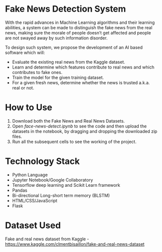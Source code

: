 # Fake News Detection System  
With the rapid advances in Machine Learning algorithms and their learning abilities, a system can be made to distinguish the fake news from the real news, making sure the morale of people doesn’t get affected and people are not swayed away by such information disorder.  
  
To design such system, we propose the development of an AI based software which will:  
* Evaluate the existing real news from the Kaggle dataset.  
* Learn and determine which features contribute to real news and which contributes to fake ones.  
* Train the model for the given training dataset.  
* For a given fresh news, determine whether the news is trusted a.k.a. real or not.  

# How to Use  
1. Download both the Fake News and Real News Datasets.  
1. Open *face-news-detect.ipynb* to see the code and then upload the datasets in the notebook, by dragging and dropping the downloaded zip files.  
1. Run all the subsequent cells to see the working of the project.  

# Technology Stack  
* Python Language  
* Jupyter Notebook/Google Collaboratory  
* Tensorflow deep learning and Scikit Learn framework  
* Pandas  
* Bi-directional Long-short term memory (BLSTM)  
* HTML/CSS/JavaScript  
* Flask  

# Dataset Used  
Fake and real news dataset from Kaggle - https://www.kaggle.com/clmentbisaillon/fake-and-real-news-dataset  
